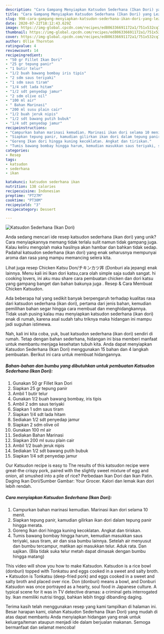 ```yaml
---
description: "Cara Gampang Menyiapkan Katsudon Sederhana (Ikan Dori) yang Lezat"
title: "Cara Gampang Menyiapkan Katsudon Sederhana (Ikan Dori) yang Lezat"
slug: 998-cara-gampang-menyiapkan-katsudon-sederhana-ikan-dori-yang-lezat
date: 2020-07-22T18:12:43.629Z
image: https://img-global.cpcdn.com/recipes/ed806336691172a1/751x532cq70/katsudon-sederhana-ikan-dori-foto-resep-utama.jpg
thumbnail: https://img-global.cpcdn.com/recipes/ed806336691172a1/751x532cq70/katsudon-sederhana-ikan-dori-foto-resep-utama.jpg
cover: https://img-global.cpcdn.com/recipes/ed806336691172a1/751x532cq70/katsudon-sederhana-ikan-dori-foto-resep-utama.jpg
author: Ollie Thornton
ratingvalue: 4
reviewcount: 14
recipeingredient:
- "50 gr Fillet Ikan Dori"
- "25 gr tepung panir"
- "1 butir telur"
- "1/2 buah bawang bombay iris tipis"
- "2 sdm saus teriyaki"
- "1 sdm saus tiram"
- "1/4 sdt lada hitam"
- "1/2 sdt penyedap jamur"
- "2 sdm olive oil"
- "100 ml air"
- " Bahan Marinasi"
- "200 ml susu plain cair"
- "1/2 buah jeruk nipis"
- "1/2 sdt bawang putih bubuk"
- "1/4 sdt penyedap jamur"
recipeinstructions:
- "Campurkan bahan marinasi kemudian. Marinasi ikan dori selama 10 menit."
- "Siapkan tepung panir, kamudian gilirkan ikan dori dalam tepung panir hingga merata."
- "Goreng Ikan dori hingga kuning kecoklatan. Angkat dan tiriskan."
- "Tumis bawang bombay hingga harum, kemudian masukkan saus teriyaki, saus tiram, air dan sisa bumbu lainnya. Setelah air menyusut dan bumbu tercampur, matikan api masukkan telur. Aduk rata. Dan sajikan. (Bila tidak suka telur metah dapat dimasak dengan bumbu hingga matang)"
categories:
- Resep
tags:
- katsudon
- sederhana
- ikan

katakunci: katsudon sederhana ikan 
nutrition: 138 calories
recipecuisine: Indonesian
preptime: "PT27M"
cooktime: "PT30M"
recipeyield: "3"
recipecategory: Dessert

---
```



![Katsudon Sederhana (Ikan Dori)](https://img-global.cpcdn.com/recipes/ed806336691172a1/751x532cq70/katsudon-sederhana-ikan-dori-foto-resep-utama.jpg)

Anda sedang mencari ide resep katsudon sederhana (ikan dori) yang unik? Cara menyiapkannya memang tidak terlalu sulit namun tidak gampang juga. Kalau keliru mengolah maka hasilnya akan hambar dan bahkan tidak sedap. Padahal katsudon sederhana (ikan dori) yang enak seharusnya mempunyai aroma dan rasa yang mampu memancing selera kita.

Lihat juga resep Chicken Katsu Don/チキンカツ丼 (Donburi ala jepang) enak lainnya. Menu kali ini Ikan dori katsu,cara olah simple saja sudah sangat. hi cooking lovers, ini aku mau share cara pembuatan chicken dan dori katsu yang gampang banget dan bahan bakunya juga . Resep &amp; Cara Membuat Chicken Katsudon.

Ada beberapa hal yang sedikit banyak berpengaruh terhadap kualitas rasa dari katsudon sederhana (ikan dori), pertama dari jenis bahan, kemudian pemilihan bahan segar hingga cara membuat dan menghidangkannya. Tidak usah pusing kalau mau menyiapkan katsudon sederhana (ikan dori) enak di rumah, karena asal sudah tahu triknya maka hidangan ini mampu jadi suguhan istimewa.


Nah, kali ini kita coba, yuk, buat katsudon sederhana (ikan dori) sendiri di rumah. Tetap dengan bahan sederhana, hidangan ini bisa memberi manfaat untuk membantu menjaga kesehatan tubuh kita. Anda dapat menyiapkan Katsudon Sederhana (Ikan Dori) menggunakan 15 bahan dan 4 langkah pembuatan. Berikut ini cara untuk membuat hidangannya.

<!--inarticleads1-->

##### Bahan-bahan dan bumbu yang dibutuhkan untuk pembuatan Katsudon Sederhana (Ikan Dori):

1. Gunakan 50 gr Fillet Ikan Dori
1. Siapkan 25 gr tepung panir
1. Ambil 1 butir telur
1. Gunakan 1/2 buah bawang bombay, iris tipis
1. Ambil 2 sdm saus teriyaki
1. Siapkan 1 sdm saus tiram
1. Siapkan 1/4 sdt lada hitam
1. Sediakan 1/2 sdt penyedap jamur
1. Siapkan 2 sdm olive oil
1. Gunakan 100 ml air
1. Sediakan  Bahan Marinasi
1. Siapkan 200 ml susu plain cair
1. Ambil 1/2 buah jeruk nipis
1. Sediakan 1/2 sdt bawang putih bubuk
1. Siapkan 1/4 sdt penyedap jamur


Our Katsudon recipe is easy to The results of this katsudon recipe were great-the crispy pork, paired with the slightly sweet mixture of egg and onion, all smushed into a pile of rice? Perbedaan Ikan Dori dan Ikan Patin. Daging Ikan Dori/Sumber Gambar: Your Grocer. Kalori dan lemak ikan dori lebih rendah. 

<!--inarticleads2-->

##### Cara menyiapkan Katsudon Sederhana (Ikan Dori):

1. Campurkan bahan marinasi kemudian. Marinasi ikan dori selama 10 menit.
1. Siapkan tepung panir, kamudian gilirkan ikan dori dalam tepung panir hingga merata.
1. Goreng Ikan dori hingga kuning kecoklatan. Angkat dan tiriskan.
1. Tumis bawang bombay hingga harum, kemudian masukkan saus teriyaki, saus tiram, air dan sisa bumbu lainnya. Setelah air menyusut dan bumbu tercampur, matikan api masukkan telur. Aduk rata. Dan sajikan. (Bila tidak suka telur metah dapat dimasak dengan bumbu hingga matang)


This video will show you how to make Katsudon. Katsudon is a rice bowl (donburi) topped with Tonkatsu and eggs cooked in a sweet and salty broth. • Katsudon is Tonkatsu (deep-fried pork) and eggs cooked in a sweet and salty broth and placed over rice. Don (donburi) means a bowl, and Donburi Katsudon was once portrayed as a hearty, soul food in Japanese culture. A typical scene for it was in TV detective dramas: a criminal gets interrogated by. Ikan memiliki nutrisi tinggi, bahkan lebih tinggi dibanding daging. 

Terima kasih telah menggunakan resep yang kami tampilkan di halaman ini. Besar harapan kami, olahan Katsudon Sederhana (Ikan Dori) yang mudah di atas dapat membantu Anda menyiapkan hidangan yang enak untuk keluarga/teman ataupun menjadi ide dalam berjualan makanan. Semoga bermanfaat dan selamat mencoba!
